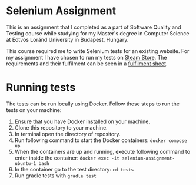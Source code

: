 # Selenium Assignment
This is an assignment that I completed as a part of Software Quality and Testing course while studying for my Master's
degree in Computer Science at Eötvös Loránd University in Budapest, Hungary.

This course required me to write Selenium tests for an existing website. For my assignment I have chosen to run my tests
on [Steam Store](https://store.steampowered.com/). The requirements and their fulfilment can be seen in a
[fulfilment sheet](https://docs.google.com/spreadsheets/d/1SAckjKkOG6m_PRI45P-G8R4fjVl7bGJ9VpyVrO9-a1Q/edit?usp=sharing).

# Running tests
The tests can be run locally using Docker. Follow these steps to run the tests on your machine:
1. Ensure that you have Docker installed on your machine.
2. Clone this repository to your machine.
3. In terminal open the directory of repository.
4. Run following command to start the Docker containers: ```docker compose up```
5. When the containers are up and running, execute following command to enter inside the container: ```docker exec -it selenium-assignment-ubuntu-1 bash```
6. In the container go to the test directory: ```cd tests```
7. Run gradle tests with ```gradle test```